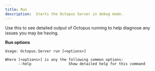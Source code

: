 ```yaml
---
title: Run
description:  Starts the Octopus Server in debug mode.
---
```


Use this to see detailed output of Octopus running to help diagnose any issues you may be having.

**Run options**

```text
Usage: Octopus.Server run [<options>]

Where [<options>] is any the following common options:
      --help                 Show detailed help for this command
```


